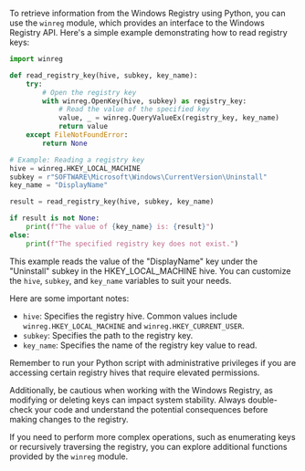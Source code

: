 To retrieve information from the Windows Registry using Python, you can use the `winreg` module, which provides an interface to the Windows Registry API. Here's a simple example demonstrating how to read registry keys:

```python
import winreg

def read_registry_key(hive, subkey, key_name):
    try:
        # Open the registry key
        with winreg.OpenKey(hive, subkey) as registry_key:
            # Read the value of the specified key
            value, _ = winreg.QueryValueEx(registry_key, key_name)
            return value
    except FileNotFoundError:
        return None

# Example: Reading a registry key
hive = winreg.HKEY_LOCAL_MACHINE
subkey = r"SOFTWARE\Microsoft\Windows\CurrentVersion\Uninstall"
key_name = "DisplayName"

result = read_registry_key(hive, subkey, key_name)

if result is not None:
    print(f"The value of {key_name} is: {result}")
else:
    print(f"The specified registry key does not exist.")
```

This example reads the value of the "DisplayName" key under the "Uninstall" subkey in the HKEY_LOCAL_MACHINE hive. You can customize the `hive`, `subkey`, and `key_name` variables to suit your needs.

Here are some important notes:

- `hive`: Specifies the registry hive. Common values include `winreg.HKEY_LOCAL_MACHINE` and `winreg.HKEY_CURRENT_USER`.
- `subkey`: Specifies the path to the registry key.
- `key_name`: Specifies the name of the registry key value to read.

Remember to run your Python script with administrative privileges if you are accessing certain registry hives that require elevated permissions.

Additionally, be cautious when working with the Windows Registry, as modifying or deleting keys can impact system stability. Always double-check your code and understand the potential consequences before making changes to the registry.

If you need to perform more complex operations, such as enumerating keys or recursively traversing the registry, you can explore additional functions provided by the `winreg` module.
